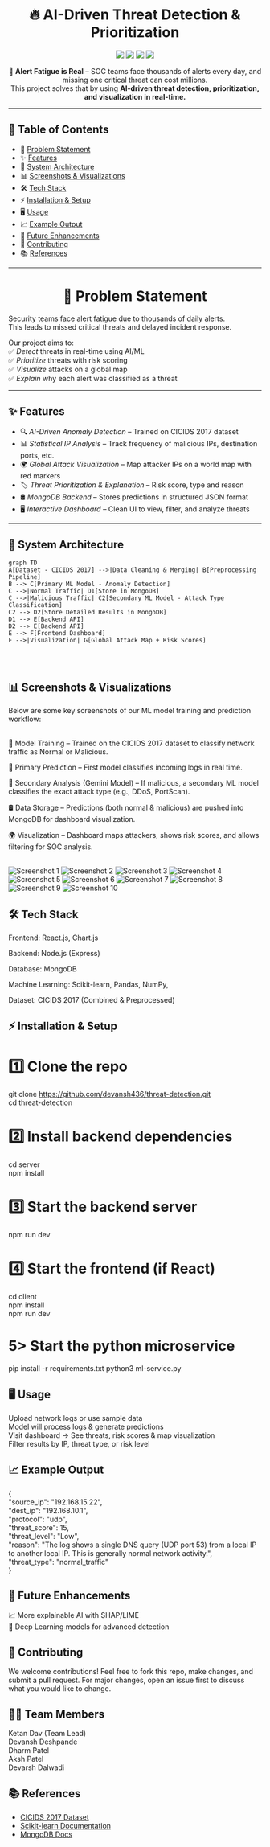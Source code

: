 <!-- PROJECT TITLE -->
<h1 align="center">🔥 AI-Driven Threat Detection & Prioritization</h1>

<p align="center">
  <img src="https://img.shields.io/badge/Cybersecurity-AI--Driven-blue?style=for-the-badge">
  <img src="https://img.shields.io/badge/Python-3.10+-blue?style=for-the-badge&logo=python">
  <img src="https://img.shields.io/badge/MongoDB-NoSQL-green?style=for-the-badge&logo=mongodb">
  <img src="https://img.shields.io/badge/Frontend-React%20%7C%20Map%20Visualization-pink?style=for-the-badge&logo=react">
</p>

<p align="center">
🚨 <b>Alert Fatigue is Real</b> – SOC teams face thousands of alerts every day, and missing one critical threat can cost millions.<br>
This project solves that by using <b>AI-driven threat detection, prioritization, and visualization in real-time.</b>
</p>

---

## 📖 Table of Contents

- 🚩 [Problem Statement](#-problem-statement)
- ✨ [Features](#-features)
- 🧠 [System Architecture](#-system-architecture)
- 📊 [Screenshots & Visualizations](#-screenshots--visualizations)
- 🛠 [Tech Stack](#-tech-stack)
- ⚡ [Installation & Setup](#-installation--setup)
- 🖥 [Usage](#-usage)
- 📈 [Example Output](#-example-output)
- 🚀 [Future Enhancements](#-future-enhancements)
- 🤝 [Contributing](#-contributing)
- 📚 [References](#-references)

---

<h1 align="center">🚩 Problem Statement</h1>

Security teams face alert fatigue due to thousands of daily alerts.  
This leads to missed critical threats and delayed incident response.

Our project aims to:  
✅ _Detect_ threats in real-time using AI/ML  
✅ _Prioritize_ threats with risk scoring  
✅ _Visualize_ attacks on a global map  
✅ _Explain_ why each alert was classified as a threat

---

## ✨ Features

- 🔍 _AI-Driven Anomaly Detection_ – Trained on CICIDS 2017 dataset
- 📊 _Statistical IP Analysis_ – Track frequency of malicious IPs, destination ports, etc.
- 🌍 _Global Attack Visualization_ – Map attacker IPs on a world map with red markers
- 🏷 _Threat Prioritization & Explanation_ – Risk score, type and reason
- 🛢 _MongoDB Backend_ – Stores predictions in structured JSON format
- 🖥 _Interactive Dashboard_ – Clean UI to view, filter, and analyze threats

---

## 🧠 System Architecture

```mermaid
graph TD
A[Dataset - CICIDS 2017] -->|Data Cleaning & Merging| B[Preprocessing Pipeline]
B --> C[Primary ML Model - Anomaly Detection]
C -->|Normal Traffic| D1[Store in MongoDB]
C -->|Malicious Traffic| C2[Secondary ML Model - Attack Type Classification]
C2 --> D2[Store Detailed Results in MongoDB]
D1 --> E[Backend API]
D2 --> E[Backend API]
E --> F[Frontend Dashboard]
F -->|Visualization| G[Global Attack Map + Risk Scores]




```

<h2>📊 Screenshots & Visualizations</h2>
Below are some key screenshots of our ML model training and prediction workflow:<Br><br>

🧠 Model Training – Trained on the CICIDS 2017 dataset to classify network traffic as Normal or Malicious.<br>

🔎 Primary Prediction – First model classifies incoming logs in real time.<br>

🤖 Secondary Analysis (Gemini Model) – If malicious, a secondary ML model classifies the exact attack type (e.g., DDoS, PortScan).<Br>

🛢 Data Storage – Predictions (both normal & malicious) are pushed into MongoDB for dashboard visualization.<br>

🌍 Visualization – Dashboard maps attackers, shows risk scores, and allows filtering for SOC analysis.<br><br>

<img src="./images/1.png" alt="Screenshot 1" />
<img src="./images/2.png" alt="Screenshot 2" />
<img src="./images/3.png" alt="Screenshot 3" />
<img src="./images/4.png" alt="Screenshot 4" />
<img src="./images/5.png" alt="Screenshot 5" />
<img src="./images/6.png" alt="Screenshot 6" />
<img src="./images/7.png" alt="Screenshot 7" />
<img src="./images/8.png" alt="Screenshot 8" />
<img src="./images/9.png" alt="Screenshot 9" />
<img src="./images/10.png" alt="Screenshot 10" />

<h2>🛠 Tech Stack</h2>

Frontend: React.js, Chart.js

Backend: Node.js (Express)

Database: MongoDB

Machine Learning: Scikit-learn, Pandas, NumPy,

Dataset: CICIDS 2017 (Combined & Preprocessed)

<h2>⚡ Installation & Setup</h2>

# 1️⃣ Clone the repo

git clone https://github.com/devansh436/threat-detection.git<Br>
cd threat-detection

# 2️⃣ Install backend dependencies

cd server<br>
npm install

# 3️⃣ Start the backend server

npm run dev

# 4️⃣ Start the frontend (if React)

cd client<br>
npm install<br>
npm run dev

# 5> Start the python microservice

pip install -r requirements.txt
python3 ml-service.py

<h2>🖥 Usage</h2>
Upload network logs or use sample data<br>
Model will process logs & generate predictions<br>
Visit dashboard → See threats, risk scores & map visualization<br>
Filter results by IP, threat type, or risk level

<h2>📈 Example Output</h2>

{<br>
"source_ip": "192.168.15.22",<br>
"dest_ip": "192.168.10.1",<br>
"protocol": "udp",<br>
"threat_score": 15,<br>
"threat_level": "Low",<br>
"reason": "The log shows a single DNS query (UDP port 53) from a local IP to another local IP. This is generally normal network activity.",<br>
"threat_type": "normal_traffic"<br>
}

<h2>🚀 Future Enhancements</h2>

📈 More explainable AI with SHAP/LIME<br>
🧠 Deep Learning models for advanced detection

<h2>🤝 Contributing</h2>

We welcome contributions!
Feel free to fork this repo, make changes, and submit a pull request.
For major changes, open an issue first to discuss what you would like to change.

<h2>👨‍💻 Team Members</h2>

Ketan Dav (Team Lead)<br>
Devansh Deshpande<br>
Dharm Patel<br>
Aksh Patel<br>
Devarsh Dalwadi

<h2>📚 References</h2>

- [CICIDS 2017 Dataset](https://www.unb.ca/cic/datasets/ids-2017.html)
- [Scikit-learn Documentation](https://scikit-learn.org/stable)
- [MongoDB Docs](https://www.mongodb.com/docs/)
